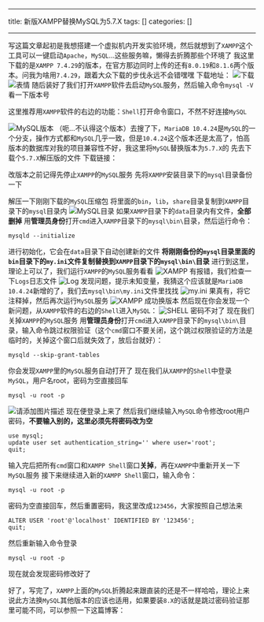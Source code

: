 
--- 
title:  新版XAMPP替换MySQL为5.7.X 
tags: []
categories: [] 

---
写这篇文章起初是我想搭建一个虚拟机内开发实验环境，然后就想到了`XAMPP`这个工具可以一键启动`Apache`，`MySQL`…这些服务嘛，懒得去折腾那些个环境了 我这里下载的是`XAMPP 7.4.29`的版本，在官方那边同时上传的还有`8.0.19`和`8.1.6`两个版本。问我为啥用`7.4.29`，跟着大众下载的步伐永远不会错嘿嘿 下载地址： <img src="https://img-blog.csdnimg.cn/0a32b112ce804d0db4f549b629f8c8d6.png" alt="下载"> <img src="https://img-blog.csdnimg.cn/037949a216674cf8a1759d230bfa89eb.jpeg" alt="表情"> 随后装好了我们打开`XAMPP`软件去启动`MySQL`服务，然后输入命令`mysql -V`看一下版本号

>  
 这里推荐用`XAMPP`软件的右边的功能：`Shell`打开命令窗口，不然不好连接`MySQL` 


<img src="https://img-blog.csdnimg.cn/5a0003ea54a24970a7032bf96f20925b.png" alt="MySQL版本"> （呃…不认得这个版本）去搜了下，`MariaDB 10.4.24`是`MySQL`的一个分支，操作方式都和`MySQL`几乎一致，但是`10.4.24`这个版本还是太高了，怕高版本的数据库对我的项目兼容性不好，我这里将`MySQL`替换版本为`5.7.X`的 先去下载个`5.7.X`解压版的文件 下载链接：

>  
 改版本之前记得先停止`XAMPP`的`MySQL`服务 
 先将`XAMPP`安装目录下的`mysql`目录备份一下 


解压一下刚刚下载的`MySQL`压缩包 将里面的`bin`，`lib`，`share`目录复制到`XAMPP`目录下的`mysql`目录内 <img src="https://img-blog.csdnimg.cn/47815747e04c43f0bb899d485a8ce3e1.png" alt="MySQL目录"> 如果`XAMPP`目录下的`data`目录内有文件，**全部删掉** 用**管理员身份**打开`cmd`进入`XAMPP`目录下的`mysql\bin\`目录，然后运行命令：

```
mysqld --initialize

```

进行初始化，它会在`data`目录下自动创建新的文件 **将刚刚备份的`mysql`目录里面的`bin`目录下的`my.ini`文件复制替换到`XAMPP`目录下的`mysql\bin\`目录** 进行到这里，理论上可以了，我们运行`XAMPP`的`MySQL`服务看看 <img src="https://img-blog.csdnimg.cn/b754c44fe909424e828920f8d5723645.png" alt="XAMPP"> 有报错，我们检查一下`Logs`日志文件 <img src="https://img-blog.csdnimg.cn/a1a1929c42ee45358951a5408de95fdd.png" alt="Log"> 发现问题，提示未知变量，我猜这个应该就是`MariaDB 10.4.24`新增的了，我们去`mysql\bin\my.ini`文件里找找 <img src="https://img-blog.csdnimg.cn/8bceeb477abb4822a19f0da04c938399.png" alt="my.ini"> 果真有，将它注释掉，然后再次运行`MySQL`服务 <img src="https://img-blog.csdnimg.cn/394242e449944a158ed28cd4547c5d25.png" alt="XAMPP"> 成功换版本 然后现在你会发现一个新问题，从`XAMPP`软件的右边的`Shell`进入`MySQL`： <img src="https://img-blog.csdnimg.cn/067479660ae248d2ad3eb873b7963ac9.png" alt="SHELL"> 密码不对了 现在我们关掉`XAMPP`的`MySQL`服务 用**管理员身份**打开`cmd`进入`XAMPP`目录下的`mysql\bin\`目录，输入命令跳过权限验证（这个`cmd`窗口不要关闭，这个跳过权限验证的方法是临时的，关掉这个窗口后就失效了，放后台就好）：

```
mysqld --skip-grant-tables

```

你会发现`XAMPP`里的`MySQL`服务自动打开了 现在我们从`XAMPP`的`Shell`中登录`MySQL`，用户名root，密码为空直接回车

```
mysql -u root -p

```

<img src="https://img-blog.csdnimg.cn/933071ffd2b74bcca3583502fd29d1bc.png" alt="请添加图片描述"> 现在便登录上来了 然后我们继续输入`MySQL`命令修改root用户密码，**不要输入别的，这里必须先将密码改为空**

```
use mysql;
update user set authentication_string='' where user='root';
quit;

```

输入完后把所有`cmd`窗口和`XAMPP Shell`窗口**关掉**，再在`XAMPP`中重新开关一下`MySQL`服务 接下来继续进入新的`XAMPP Shell`窗口，输入命令：

```
mysql -u root -p

```

密码为空直接回车，然后重置密码，我这里改成`123456`，大家按照自己想法来

```
ALTER USER 'root'@'localhost' IDENTIFIED BY '123456';
quit;

```

然后重新输入命令登录

```
mysql -u root -p

```

现在就会发现密码修改好了

好了，写完了，`XAMPP`上面的`MySQL`折腾起来跟直装的还是不一样哈哈，理论上来说此方法换`MySQL`其他版本的应该也适用，如果要装`8.X`的话就是跳过密码验证那里可能不同，可以参照一下这篇博客：
